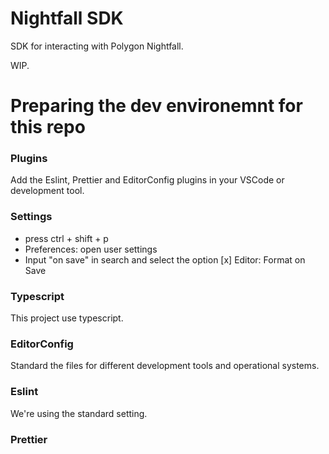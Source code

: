 # Nightfall SDK

SDK for interacting with Polygon Nightfall.

WIP.

# Preparing the dev environemnt for this repo

### Plugins

Add the Eslint, Prettier and EditorConfig plugins in your VSCode or development tool.

### Settings

- press ctrl + shift + p
- Preferences: open user settings
- Input "on save" in search and select the option [x] Editor: Format on Save

### Typescript

This project use typescript.

### EditorConfig

Standard the files for different development tools and operational systems.

### Eslint

We're using the standard setting.

### Prettier
